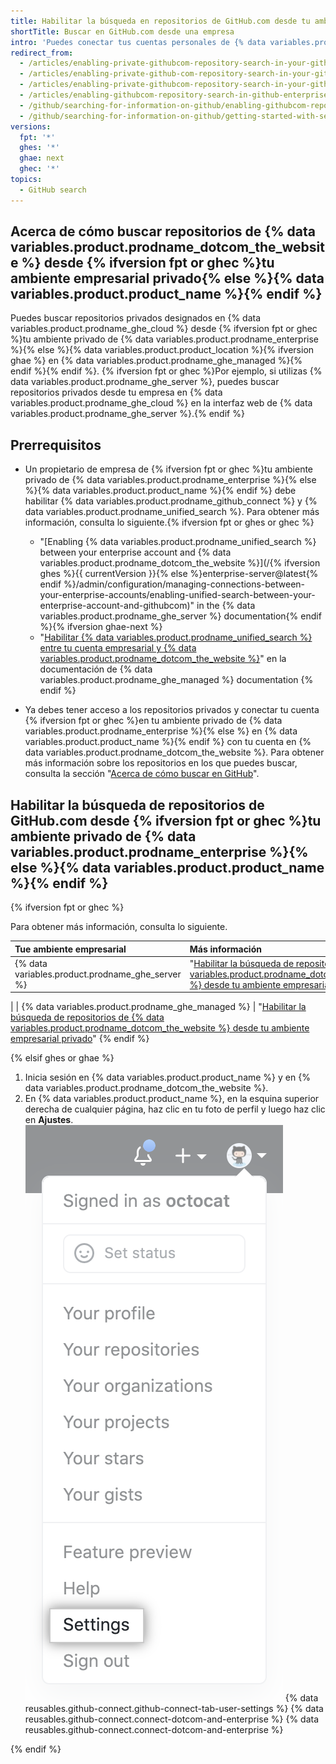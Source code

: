 ```yaml
---
title: Habilitar la búsqueda en repositorios de GitHub.com desde tu ambiente empresarial privado
shortTitle: Buscar en GitHub.com desde una empresa
intro: 'Puedes conectar tus cuentas personales de {% data variables.product.prodname_dotcom_the_website %} y tu ambiente privado de {% data variables.product.prodname_enterprise %} para buscar contenido en repositorios específicos de {% data variables.product.prodname_dotcom_the_website %}{% ifversion fpt or ghec %} desde tu ambiente privado{% else %} desde {% data variables.product.product_name %}{% endif %}.'
redirect_from:
  - /articles/enabling-private-githubcom-repository-search-in-your-github-enterprise-account/
  - /articles/enabling-private-github-com-repository-search-in-your-github-enterprise-server-account/
  - /articles/enabling-private-githubcom-repository-search-in-your-github-enterprise-server-account/
  - /articles/enabling-githubcom-repository-search-in-github-enterprise-server
  - /github/searching-for-information-on-github/enabling-githubcom-repository-search-in-github-enterprise-server
  - /github/searching-for-information-on-github/getting-started-with-searching-on-github/enabling-githubcom-repository-search-in-github-enterprise-server
versions:
  fpt: '*'
  ghes: '*'
  ghae: next
  ghec: '*'
topics:
  - GitHub search
---
```


## Acerca de cómo buscar repositorios de {% data variables.product.prodname_dotcom_the_website %} desde {% ifversion fpt or ghec %}tu ambiente empresarial privado{% else %}{% data variables.product.product_name %}{% endif %}

Puedes buscar repositorios privados designados en {% data variables.product.prodname_ghe_cloud %} desde {% ifversion fpt or ghec %}tu ambiente privado de {% data variables.product.prodname_enterprise %}{% else %}{% data variables.product.product_location %}{% ifversion ghae %} en {% data variables.product.prodname_ghe_managed %}{% endif %}{% endif %}. {% ifversion fpt or ghec %}Por ejemplo, si utilizas {% data variables.product.prodname_ghe_server %}, puedes buscar repositorios privados desde tu empresa en {% data variables.product.prodname_ghe_cloud %} en la interfaz web de {% data variables.product.prodname_ghe_server %}.{% endif %}

## Prerrequisitos

- Un propietario de empresa de {% ifversion fpt or ghec %}tu ambiente privado de {% data variables.product.prodname_enterprise %}{% else %}{% data variables.product.product_name %}{% endif %} debe habilitar {% data variables.product.prodname_github_connect %} y {% data variables.product.prodname_unified_search %}. Para obtener más información, consulta lo siguiente.{% ifversion fpt or ghes or ghec %}
  - "[Enabling {% data variables.product.prodname_unified_search %} between your enterprise account and {% data variables.product.prodname_dotcom_the_website %}](/{% ifversion ghes %}{{ currentVersion }}{% else %}enterprise-server@latest{% endif %}/admin/configuration/managing-connections-between-your-enterprise-accounts/enabling-unified-search-between-your-enterprise-account-and-githubcom)" in the {% data variables.product.prodname_ghe_server %} documentation{% endif %}{% ifversion ghae-next %}<!-- Add fpt and ghae version when toggling feature flag -->
  - "[Habilitar {% data variables.product.prodname_unified_search %} entre tu cuenta empresarial y {% data variables.product.prodname_dotcom_the_website %}](/github-ae@latest/admin/configuration/managing-connections-between-your-enterprise-accounts/enabling-unified-search-between-your-enterprise-account-and-githubcom)" en la documentación de {% data variables.product.prodname_ghe_managed %} documentation
{% endif %}

- Ya debes tener acceso a los repositorios privados y conectar tu cuenta {% ifversion fpt or ghec %}en tu ambiente privado de {% data variables.product.prodname_enterprise %}{% else %} en {% data variables.product.product_name %}{% endif %} con tu cuenta en {% data variables.product.prodname_dotcom_the_website %}. Para obtener más información sobre los repositorios en los que puedes buscar, consulta la sección "[Acerca de cómo buscar en GitHub](/github/searching-for-information-on-github/getting-started-with-searching-on-github/about-searching-on-github#searching-repositories-on-githubcom-from-your-private-enterprise-environment)".

## Habilitar la búsqueda de repositorios de GitHub.com desde {% ifversion fpt or ghec %}tu ambiente privado de {% data variables.product.prodname_enterprise %}{% else %}{% data variables.product.product_name %}{% endif %}

{% ifversion fpt or ghec %}

Para obtener más información, consulta lo siguiente.

| Tue ambiente empresarial                            | Más información                                                                                                                                                                                                                                                                                                                                                                                                                                                                                                      |
|:--------------------------------------------------- |:-------------------------------------------------------------------------------------------------------------------------------------------------------------------------------------------------------------------------------------------------------------------------------------------------------------------------------------------------------------------------------------------------------------------------------------------------------------------------------------------------------------------- |
| {% data variables.product.prodname_ghe_server %}  | "[Habilitar la búsqueda de repositorios de {% data variables.product.prodname_dotcom_the_website %} desde tu ambiente empresarial privado](/enterprise-server@latest/search-github/getting-started-with-searching-on-github/enabling-githubcom-repository-search-from-your-private-enterprise-environment#enabling-githubcom-repository-search-from-github-enterprise-server)" |{% ifversion ghae-next %}<!-- Condition is within an fpt block; remove condition entirely when toggling feature flag -->
|
| {% data variables.product.prodname_ghe_managed %} | "[Habilitar la búsqueda de repositorios de {% data variables.product.prodname_dotcom_the_website %} desde tu ambiente empresarial privado](/github-ae@latest//search-github/getting-started-with-searching-on-github/enabling-githubcom-repository-search-from-your-private-enterprise-environment#enabling-githubcom-repository-search-from-github-ae)" 
{% endif %}

{% elsif ghes or ghae %}

1. Inicia sesión en {% data variables.product.product_name %} y en {% data variables.product.prodname_dotcom_the_website %}.
1. En {% data variables.product.product_name %}, en la esquina superior derecha de cualquier página, haz clic en tu foto de perfil y luego haz clic en **Ajustes**. ![Icono Settings (Parámetros) en la barra de usuario](/assets/images/help/settings/userbar-account-settings.png)
{% data reusables.github-connect.github-connect-tab-user-settings %}
{% data reusables.github-connect.connect-dotcom-and-enterprise %}
{% data reusables.github-connect.connect-dotcom-and-enterprise %}

{% endif %}
